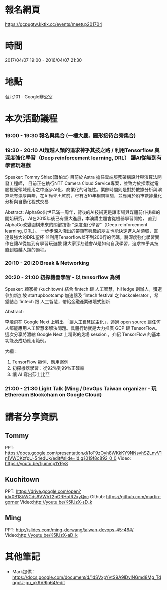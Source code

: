 # 報名網頁

https://gcpugtw.kktix.cc/events/meetup201704

# 時間

2017/04/07 19:00 - 2016/04/07 21:30

# 地點

台北101 - Google辦公室 
 
# 本次活動議程

### 19:00 - 19:30 報名與集合 (一樓大廳，圓形接待台旁集合)

### 19:30 - 20:10 AI超越人類的追求神乎其技之路 / 利用Tensorflow 與 深度強化學習（Deep reinforcement learning, DRL） 讓AI從無到有學習玩遊戲​
Speaker: Tommy Shiao(蕭柏堂) 
目前於 Astra 擔任雲端服務架構設計與演算法開發工程師，
目前正在執行NTT Camera Cloud Service專案，並致力於探索從電腦視覺領域應用之中逐步AI化、商業化的可能性。業餘時間則是對於數據分析與演算法有濃厚興趣，在AI尚未火紅前，已有近10年相關經驗，並應用於股市數據量化分析與自動化程式交易

Abstract:
AlphaGo出世已滿一周年，背後的AI技術更是讓市場與媒體前仆後繼的開始研究，
AI在2015年後已有重大進展，本演講主題會從機器學習開始，
直到AlphaGo改變圍棋未來的關鍵技術 "深度強化學習"（Deep reinforcement learning, DRL）。
一步步深入淺出的帶領有興趣的朋友也能快速進入AI領域，直達最強大的DRL聖杯
並利用Tensorflow以不到200行的代碼，將深度強化學習實作在讓AI從無到有學習玩遊戲
讓大家深刻體會AI是如何自我學習，追求神乎其技直到超越人類的過程。

### 20:10 - 20:20 Break & Networking
 
### 20:20 - 21:00 初探機器學習 - 以 tensorflow 為例
Speaker: 顧家祈 (kuchitown)
結合 fintech 跟 人工智慧，hiHedge 創辦人，獲選參加新加坡 startupbootcamp 加速器及 fintech festival 之 hackcelerator ，希望結合 fintech 跟 人工智慧，帶給金融產業破壞式創新

Abstract:

李飛飛在 Google Next 上喊出 「讓人工智慧民主化」，透過 open source 讓任何人都能應用人工智慧來解決問題。具體行動就是大力推廣 GCP 跟 TensorFlow。
這次分享將濃縮 Google Next 上精彩的幾場 session ，介紹 TensorFlow 的基本功能及成功應用範例。

大綱：
1. TensorFlow 範例、應用案例
2. 初探機器學習：從92%到99%正確率
3. 讓 AI 寫出莎士比亞

### 21:00 - 21:30 Light Talk (Ming / DevOps Taiwan organizer - 玩 Ethereum Blockchain on Google Cloud​)



# 講者分享資訊
## Tommy
PPT: https://docs.google.com/presentation/d/1oT9zOyh8WKkKY9NNsvhSZLnvV1n1VWCKzfpU-54edUk/edit#slide=id.g2019f8c892_0_0 
Video: https://youtu.be/1jummp1YRy8

## Kuchitown
PPT: https://drive.google.com/open?id=0B18kWCds9VWhT2pORHotR2xyQnc
Github: https://github.com/martin-gorner
Video:http://youtu.be/K5IUzX-aD_k

## Ming
PPT: http://slides.com/ming-derwang/taiwan-devops-45-46#/ 
Video:http://youtu.be/K5IUzX-aD_k

# 其他筆記

* Mark提供：https://docs.google.com/document/d/1dSVxpYvtS9A9lDvlNGmd8Mg_TdqgcU-gu_qk9V9Ip64/edit
